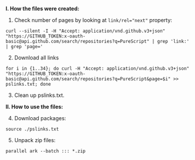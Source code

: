 **I. How the files were created:**

1. Check number of pages by looking at `link/rel="next"` property:
```shell
curl --silent -I -H "Accept: application/vnd.github.v3+json" "https://GITHUB_TOKEN:x-oauth-basic@api.github.com/search/repositories?q=PureScript" | grep 'link:' | grep 'page='
```
2. Download all links
```shell
for i in {1..34}; do curl -H "Accept: application/vnd.github.v3+json" "https://GITHUB_TOKEN:x-oauth-basic@api.github.com/search/repositories?q=PureScript&page=$i" >> pslinks.txt; done
```
3. Clean up pslinks.txt.

**II. How to use the files:**

4. Download packages:
```shell
source ./pslinks.txt
```
5. Unpack zip files:
```shell
parallel ark --batch ::: *.zip
```
